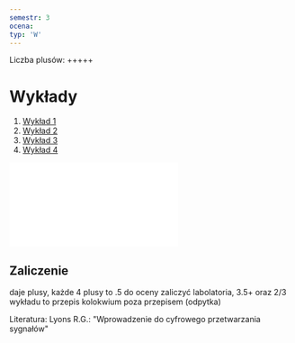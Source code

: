```yaml
---
semestr: 3
ocena: 
typ: 'W'
---
```

Liczba plusów: +++++
# Wykłady
1. [Wykład 1](/Notatki/Semestr%203/Podstawy%20przetwarzania%20sygnałów/Wykłady/Wykład%201/Wykład%201.md)
2. [Wykład 2](/Notatki/Semestr%203/Podstawy%20przetwarzania%20sygnałów/Wykłady/Wykład%202/Wykład%202.md)
3. [Wykład 3](/Notatki/Semestr%203/Podstawy%20przetwarzania%20sygnałów/Wykłady/Wykład%203/Wykład%203.md)
4. [Wykład 4](/Notatki/Semestr%203/Podstawy%20przetwarzania%20sygnałów/Wykłady/Wykład%204/Wykład%204.md)

![](/Notatki/Semestr%203/Podstawy%20przetwarzania%20sygnałów/Wykłady/Wyklad%20-%20Cyfrowe%20Przetwarzanie%20Sygnalow.pdf)
## Zaliczenie
daje plusy, każde 4 plusy to .5 do oceny
zaliczyć labolatoria, 3.5+ oraz 2/3 wykładu to przepis
kolokwium poza przepisem (odpytka)


Literatura:
Lyons R.G.: "Wprowadzenie do cyfrowego przetwarzania sygnałów"